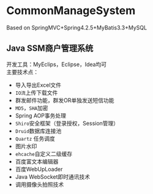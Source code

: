 # CommonManageSystem
Based on SpringMVC+Spring4.2.5+MyBatis3.3+MySQL
## Java SSM商户管理系统
开发工具：MyEclips，Eclipse，Idea均可\
主要技术点：
* 导入导出Excel文件
* `IO流`上传下载文件
* 群发邮件功能，群发OR单独发送短信功能
* `MD5`，`SHA`加密
* Spring AOP事务处理
* `Shiro`安全框架（登录授权，Session管理）
* `Druid`数据库连接池
* `Quartz` 任务调度
* 图片水印
* `ehcache`自定义二级缓存
* 百度富文本编辑器
* 百度WebUpLoader
* Java WebSocket即时通讯技术
* 调用摄像头拍照技术

